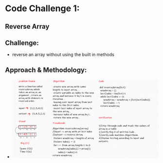 # Code Challenge 1:

## Reverse Array

## Challenge:
* reverse an array without using the built in methods

## Approach & Methodology:
* ![Reverse Array](../../images/code-chal-1.png)

